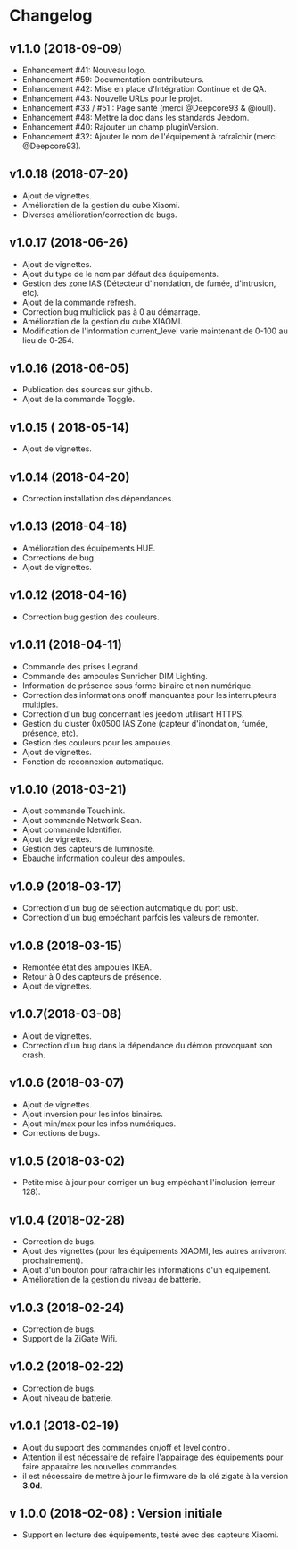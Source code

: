 # Changelog

## v1.1.0 (2018-09-09)

* Enhancement #41: Nouveau logo.
* Enhancement #59: Documentation contributeurs.
* Enhancement #42: Mise en place d'Intégration Continue et de QA.
* Enhancement #43: Nouvelle URLs pour le projet.
* Enhancement #33 / #51 : Page santé (merci @Deepcore93 & @ioull).
* Enhancement #48: Mettre la doc dans les standards Jeedom.
* Enhancement #40: Rajouter un champ pluginVersion.
* Enhancement #32: Ajouter le nom de l'équipement à rafraîchir (merci @Deepcore93).

## v1.0.18 (2018-07-20)

* Ajout de vignettes.
* Amélioration de la gestion du cube Xiaomi.
* Diverses amélioration/correction de bugs.

## v1.0.17 (2018-06-26)

* Ajout de vignettes.
* Ajout du type de le nom par défaut des équipements.
* Gestion des zone IAS (Détecteur d'inondation, de fumée, d'intrusion, etc).
* Ajout de la commande refresh.
* Correction bug multiclick pas à 0 au démarrage.
* Amélioration de la gestion du cube XIAOMI.
* Modification de l'information current_level varie maintenant de 0-100 au lieu de 0-254.

## v1.0.16 (2018-06-05)

* Publication des sources sur github.
* Ajout de la commande Toggle.

## v1.0.15 ( 2018-05-14)

* Ajout de vignettes.

## v1.0.14 (2018-04-20)

* Correction installation des dépendances.

## v1.0.13 (2018-04-18)

* Amélioration des équipements HUE.
* Corrections de bug.
* Ajout de vignettes.

## v1.0.12 (2018-04-16)

* Correction bug gestion des couleurs.

## v1.0.11 (2018-04-11)

* Commande des prises Legrand.
* Commande des ampoules Sunricher DIM Lighting.
* Information de présence sous forme binaire et non numérique.
* Correction des informations onoff manquantes pour les interrupteurs multiples.
* Correction d'un bug concernant les jeedom utilisant HTTPS.
* Gestion du cluster 0x0500 IAS Zone (capteur d'inondation, fumée, présence, etc).
* Gestion des couleurs pour les ampoules.
* Ajout de vignettes.
* Fonction de reconnexion automatique.

## v1.0.10 (2018-03-21)

* Ajout commande Touchlink.
* Ajout commande Network Scan.
* Ajout commande Identifier.
* Ajout de vignettes.
* Gestion des capteurs de luminosité.
* Ebauche information couleur des ampoules.

## v1.0.9 (2018-03-17)

* Correction d'un bug de sélection automatique du port usb.
* Correction d'un bug empéchant parfois les valeurs de remonter.

## v1.0.8 (2018-03-15)

* Remontée état des ampoules IKEA.
* Retour à 0 des capteurs de présence.
* Ajout de vignettes.

## v1.0.7(2018-03-08)

* Ajout de vignettes.
* Correction d'un bug dans la dépendance du démon provoquant son crash.

## v1.0.6 (2018-03-07)

* Ajout de vignettes.
* Ajout inversion pour les infos binaires.
* Ajout min/max pour les infos numériques.
* Corrections de bugs.

## v1.0.5 (2018-03-02)

* Petite mise à jour pour corriger un bug empéchant l'inclusion (erreur 128).

## v1.0.4 (2018-02-28)

* Correction de bugs.
* Ajout des vignettes (pour les équipements XIAOMI, les autres arriveront prochainement).
* Ajout d'un bouton pour rafraichir les informations d'un équipement.
* Amélioration de la gestion du niveau de batterie.

## v1.0.3 (2018-02-24)

* Correction de bugs.
* Support de la ZiGate Wifi.

## v1.0.2 (2018-02-22)

* Correction de bugs.
* Ajout niveau de batterie.

## v1.0.1 (2018-02-19)

* Ajout du support des commandes on/off et level control.
* Attention il est nécessaire de refaire l'appairage des équipements pour faire apparaitre les nouvelles commandes.
* il est nécessaire de mettre à jour le firmware de la clé zigate à la version **3.0d**.

## v 1.0.0 (2018-02-08) : Version initiale

* Support en lecture des équipements, testé avec des capteurs Xiaomi.
